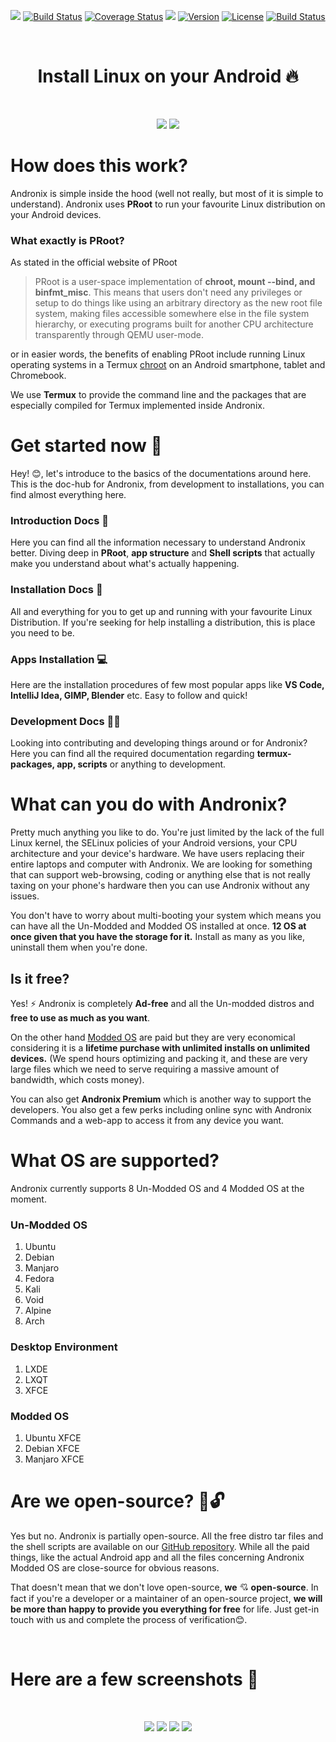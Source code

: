 

<p align="center">
<img src="https://raw.githubusercontent.com/imprakharshukla/Readme-Resources/master/images/app_logo_verticle.png/>
</p>

<p align="center">
  <a href="https://circleci.com/gh/vuejs/vue/tree/dev"><img src="https://img.shields.io/badge/Questions%3F-Join%20our%20forum-blue?style=flat-square" alt="Build Status"></a>
  <a href="https://codecov.io/github/vuejs/vue?branch=dev"><img src="https://img.shields.io/badge/Join%20us%20on-Discord-blue?style=flat-square&logo=discord" alt="Coverage Status"></a>
  <a href="https://npmcharts.com/compare/vue?minimal=true"><img src="https://img.shields.io/badge/Documentation-Read%20the%20docs-blue?style=flat-square"></a>
  <a href="https://www.npmjs.com/package/vue"><img src="https://img.shields.io/badge/Download-Google%20Play-orange?style=flat-square&logo=google-play" alt="Version"></a>
  <a href="https://www.npmjs.com/package/vue"><img src="https://img.shields.io/badge/Download-GitHub%20Releases-orange?style=flat-square&logo=github" alt="License"></a>
  <a href="https://app.saucelabs.com/builds/50f8372d79f743a3b25fb6ca4851ca4c"><img src="https://img.shields.io/codacy/grade/1ae093576d614e51b3befa0ffd9d1071?style=flat-square" alt="Build Status"></a>
</p>

<br>
<h1 align="center">Install Linux on your Android 🔥</h1>
<br>

<p align="center">
  <img src="https://raw.githubusercontent.com/imprakharshukla/Readme-Resources/master/images/app_dashboard_dark.png width="250">
  <img src="https://raw.githubusercontent.com/imprakharshukla/Readme-Resources/master/images/app_dashboard_light.png width="250">
 </p>

# How does this work?
Andronix is simple inside the hood (well not really, but most of it is simple to understand). Andronix uses **PRoot** to run your favourite Linux distribution on your Android devices.


### What exactly is PRoot?

As stated in the official website of PRoot

> PRoot is a user-space implementation of **chroot, mount --bind, and binfmt_misc**. This means that users don't need any privileges or setup to do things like using an arbitrary directory as the new root file system, making files accessible somewhere else in the file system hierarchy, or executing programs built for another CPU architecture transparently through QEMU user-mode.


or in easier words, the benefits of enabling PRoot include running Linux operating systems in a Termux [chroot](https://en.m.wikipedia.org/wiki/Chroot) on an Android smartphone, tablet and Chromebook.

We use **Termux** to provide the command line and the packages that are especially compiled for Termux implemented inside Andronix.

# Get started now 🚀
Hey! 😊, let's introduce to the basics of the documentations around here. This is the doc-hub for Andronix, from development to installations, you can find almost everything here.

### Introduction Docs 📒

Here you can find all the information necessary to understand Andronix better. Diving deep in **PRoot**, **app structure** and **Shell scripts** that actually make you understand about what's actually happening.

### Installation Docs 📱
All and everything for you to get up and running with your favourite Linux Distribution. If you're seeking for help installing a distribution, this is place you need to be.

### Apps Installation 💻
Here are the installation procedures of few most popular apps like **VS Code, IntelliJ Idea, GIMP, Blender** etc. Easy to follow and quick!

### Development Docs 👨‍💻
Looking into contributing and developing things around or for Andronix? Here you can find all the required documentation regarding **termux-packages, app, scripts** or anything to development.

# What can you do with Andronix?
Pretty much anything you like to do. You're just limited by the lack of the full Linux kernel, the SELinux policies of your Android versions, your CPU architecture and your device's hardware. We have users replacing their entire laptops and computer with Andronix. We are looking for something that can support web-browsing, coding or anything else that is not really taxing on your phone's hardware then you can use Andronix without any issues.

You don't have to worry about multi-booting your system which means you can have all the Un-Modded and Modded OS installed at once. **12 OS at once given that you have the storage for it.** Install as many as you like, uninstall them when you're done.

## Is it free?

Yes! ⚡ Andronix is completely **Ad-free** and all the Un-modded distros and **free to use as much as you want**. 

On the other hand [Modded OS](https://app.gitbook.com/@andronix-app/s/andronix-app/~/drafts/-M4c-rXqPL1Wt-aXeJcK/installations/modded-os) are paid but they are very economical considering it is a **lifetime purchase with unlimited installs on unlimited devices.**  (We spend hours optimizing and packing it, and these are very large files which we need to serve requiring a massive amount of bandwidth, which costs money).

You can also get **Andronix Premium** which is another way to support the developers. You also get a few perks including online sync with Andronix Commands and a web-app to access it from any device you want.


# What OS are supported?
Andronix currently supports 8 Un-Modded OS and 4 Modded OS at the moment.
### Un-Modded OS
1. Ubuntu
2. Debian
3. Manjaro
4. Fedora
5. Kali
6. Void
7. Alpine
8. Arch

### Desktop Environment
1. LXDE
2. LXQT
3. XFCE

### Modded OS
1. Ubuntu XFCE
2. Debian XFCE
3. Manjaro XFCE



# Are we open-source? 📖🔓


Yes but no. Andronix is partially open-source. All the free distro tar files and the shell scripts are available on our [GitHub repository](https://github.com/andronixapp). While all the paid things, like the actual Android app and all the files concerning Andronix Modded OS are close-source for obvious reasons.

That doesn't mean that we don't love open-source, **we** 💘 **open-source**. In fact if you're a developer or a maintainer of an open-source project, **we will be more than happy to provide you everything for free** for life. Just get-in touch with us and complete the process of verification😊.

<br>

# Here are a few screenshots 🤘

<br>

<p align="center">
<img src="https://raw.githubusercontent.com/imprakharshukla/Readme-Resources/master/example/example1.png width="400" >
<img src="https://raw.githubusercontent.com/imprakharshukla/Readme-Resources/master/example/example2.png width="400" >
<img src="https://raw.githubusercontent.com/imprakharshukla/Readme-Resources/master/example/example3.png width="400" >
<img src="https://raw.githubusercontent.com/imprakharshukla/Readme-Resources/master/example/example4.png width="400" >
</p>
